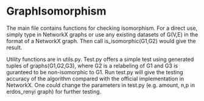 # GraphIsomorphism

The main file contains functions for checking isomorphism. For 
a direct use, simply type in NetworkX graphs or use any existing datasets of G(V,E) in the format of a NetworkX graph.
Then call is_isomorphic(G1,G2) would give the result.

Utility functions are in utils.py. Test.py offers a simple test using generated tuples of graphs(G1,G2,G3), where
G2 is a relabeling of G1 and G3 is guranteed to be non-isomorphic to G1. Run test.py will give the testing accuracy of the algorithm compared with the official implementation in NetworkX.
One could change the parameters in test.py (e.g. amount, n,p in erdos_renyi graph) for further testing.

